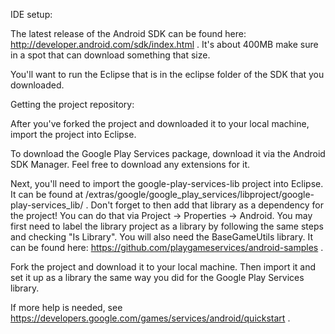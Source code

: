 IDE setup:

The latest release of the Android SDK can be found here: http://developer.android.com/sdk/index.html .
It's about 400MB make sure in a spot that can download something that size.

You'll want to run the Eclipse that is in the eclipse folder of the SDK that you downloaded.


Getting the project repository:

After you've forked the project and downloaded it to your local machine, import the project into Eclipse.

To download the Google Play Services package, download it via the Android SDK Manager.
Feel free to download any extensions for it.

Next, you'll need to import the google-play-services-lib project into Eclipse.
It can be found at <android-sdk>/extras/google/google_play_services/libproject/google-play-services_lib/ .
Don't forget to then add that library as a dependency for the project!
You can do that via Project -> Properties -> Android.
You may first need to label the library project as a library by following the same steps and checking "Is Library".
You will also need the BaseGameUtils library. It can be found here: https://github.com/playgameservices/android-samples .

Fork the project and download it to your local machine.
Then import it and set it up as a library the same way you did for the Google Play Services library.

If more help is needed, see https://developers.google.com/games/services/android/quickstart .
